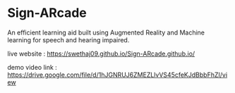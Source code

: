 # Sign-ARcade
An efficient learning aid built using Augmented Reality and Machine learning for speech and hearing impaired.

live website : https://swethaj09.github.io/Sign-ARcade.github.io/

demo video link : https://drive.google.com/file/d/1hJGNRUJ6ZMEZLlvVS45cfeKJdBbbFhZI/view 
